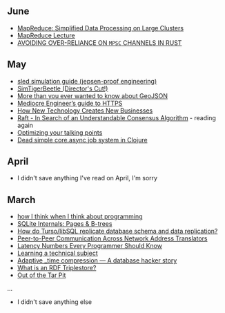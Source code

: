 ## June

- [MapReduce: Simplified Data Processing on Large Clusters](http://nil.lcs.mit.edu/6.824/2020/papers/mapreduce.pdf)
- [MapReduce Lecture](https://youtu.be/cQP8WApzIQQ)
- [AVOIDING OVER-RELIANCE ON `MPSC` CHANNELS IN RUST](https://blog.digital-horror.com/blog/how-to-avoid-over-reliance-on-mpsc/)

## May

- [sled simulation guide (jepsen-proof engineering)](https://sled.rs/simulation.html)
- [SimTigerBeetle (Director's Cut!)](https://www.youtube.com/watch?v=Vch4BWUVzMM)
- [More than you ever wanted to know about GeoJSON](https://macwright.com/2015/03/23/geojson-second-bite)
- [Mediocre Engineer’s guide to HTTPS](https://devonperoutky.super.site/blog-posts/mediocre-engineers-guide-to-https)
- [How New Technology Creates New Businesses](https://www.youtube.com/watch?v=KxjPgGLVJSg)
- [Raft - In Search of an Understandable Consensus Algorithm](https://raft.github.io/raft.pdf) - reading again
- [Optimizing your talking points](https://rachelbythebay.com/w/2018/04/28/meta/)
- [Dead simple core.async job system in Clojure](https://blog.janetacarr.com/creating-a-dead-simple-asynchronous-job-system-in-clojure/)

## April

- I didn't save anything I've read on April, I'm sorry

## March

- [how I think when I think about programming](https://www.alicemaz.com/writing/program.html)
- [SQLite Internals: Pages & B-trees](https://fly.io/blog/sqlite-internals-btree/)
- [How do Turso/libSQL replicate database schema and data replication?](https://twitter.com/penberg/status/1766031437919138218)
- [Peer-to-Peer Communication Across Network Address Translators](https://bford.info/pub/net/p2pnat/)
- [Latency Numbers Every Programmer Should Know](https://samwho.dev/numbers/)
- [Learning a technical subject](https://muratbuffalo.blogspot.com/2021/12/learning-technical-subject.html)
- [Adaptive _time compression — A database hacker story](https://axiom.co/blog/a-database-hacker-story)
- [What is an RDF Triplestore?](https://www.ontotext.com/knowledgehub/fundamentals/what-is-rdf-triplestore/)
- [Out of the Tar Pit](https://curtclifton.net/papers/MoseleyMarks06a.pdf)

...

- I didn't save anything else
